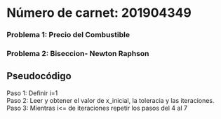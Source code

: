 # Número de carnet: 201904349
### Problema 1: Precio del Combustible
### Problema 2: Biseccion- Newton Raphson
## Pseudocódigo 
Paso 1: Definir i=1  
Paso 2: Leer y obtener el valor de x_inicial, la toleracia y las iteraciones.   
Paso 3: Mientras i<= de iteraciones repetir los pasos del 4 al 7

